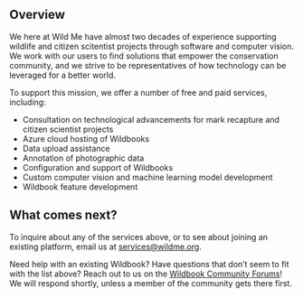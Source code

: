 ## Overview

We here at Wild Me have almost two decades of experience supporting wildlife and citizen scitentist projects through software and computer vision. We work with our users to find solutions that empower the conservation community, and we strive to be representatives of how technology can be leveraged for a better world.

To support this mission, we offer a number of free and paid services, including:

- Consultation on technological advancements for mark recapture and citizen scientist projects
- Azure cloud hosting of Wildbooks
- Data upload assistance
- Annotation of photographic data
- Configuration and support of Wildbooks
- Custom computer vision and machine learning model development
- Wildbook feature development

## What comes next?

To inquire about any of the services above, or to see about joining an existing platform, email us at services@wildme.org.

Need help with an existing Wildbook? Have questions that don’t seem to fit with the list above? Reach out to us on the [Wildbook Community Forums](https://community.wildme.org/)! We will respond shortly, unless a member of the community gets there first.
